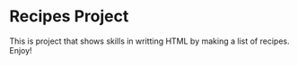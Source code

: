 # Recipes Project

This is project that shows skills in writting HTML by making a list of recipes. Enjoy!
